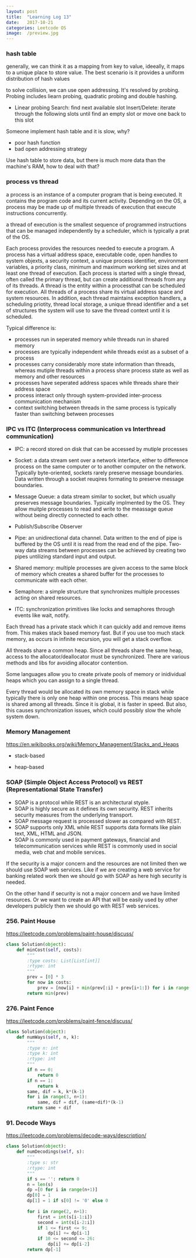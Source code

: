 ```yaml
---
layout: post
title:  "Learning Log 13"
date:   2017-10-21
categories: Leetcode OS
image:  /preview.jpg
---
```


### hash table

generally, we can think it as a mapping from key to value, ideeally, it maps to a unique place to store value. The best scenario is it provides a uniform distribution of hash values

to solve collision, we can use open addressing. It's resolved by probing. Probing includes liearn probing, quadratic probing and double hashing.

- Linear probing
Search: find next available slot
Insert/Delete: iterate through the following slots until find an empty slot or move one back to this slot

Someone implement hash table and it is slow, why? 
- poor hash function
- bad open addressing strategy

Use hash table to store data, but there is much more data than the machine's RAM, how to deal with that? 

### process vs thread

a process is an instance of a computer program that is being executed. It contains the program code and its current activity. Depending on the OS, a process may be made up of multiple threads of execution that execute instructions concurrently.

a thread of execution is the smallest sequence of programmed instructions that can be managed independently by a scheduler, which is typically a prat of the OS.

Each process provides the resources needed to execute a program. A process has a virtual address space, executable code, open handles to system objexts, a security context, a unique process identifier, environment variables, a priority class, minimum and maximum working set sizes and at least one thread of execution. Each process is started with a single thread, often called the primary thread, but can create additional threads from any of its threads. A thread is the entity within a processthat can be scheduled for execution. All threads of a process share its virtual address space and system resources. In addition, each thread maintains exception handlers, a scheduling priotity, thread local storage, a unique thread identifier and a set of structures the system will use to save the thread context until it is scheduled.

Typical difference is:

- processes run in seperated memory while threads run in shared memory
- processes are typically independent while threads exist as a subset of a process
- processes carry considerably more state information than threads, whereas mutiple threads within a process share process state as well as memory and other resources
- processes have seperated address spaces while threads share their address space
- process interact only through system-provided inter-process communication mechanism
- context switching between threads in the same process is typically faster than switching between processes

### IPC vs ITC (Interprocess communication vs Interthread communication)

- IPC: a record stored on disk that can be accessed by mutiple processes

- Socket: a data stream sent over  a network interface, either to difference process on the same computer or to another computer on the network. Typically byte-oriented, sockets rarely preserve message boundaries. Data written through a socket reuqires formating to preserve message boundaries.

- Message Queue: a data stream similar to socket, but which usually preserves message boundaries. Typically implmented by the OS. They allow muitple processes to read and write to the meassage queue without being directly connected to each other.

- Publish/Subscribe Observer

- Pipe: an unidirectional data channel. Data written to the end of pipe is buffered by the OS until it is read from the read end of the pipe. Two-way data streams between processes can be achieved by creating two pipes untilizing standard input and output.

- Shared memory: multiple processes are given access to the same block of memory which creates a shared buffer for the processes to communicate with each other.

- Semaphore: a simple structure that synchronizes multiple processes acting on shared resources.

- ITC: synchronization primitives like locks and semaphores through events like wait, notify. 

Each thread has a private stack which it can quickly add and remove items from. This makes stack based memory fast. But if you use too much stack memory, as occurs in infinite recursion, you will get a stack overflow.

All threads share a common heap. Since all threads share the same heap, access to the allocator/deallocator must be synchronized. There are various methods and libs for avoiding allocator contention.

Some languages allow you to create private pools of memory or inidividual heaps which you can assign to a single thread.

Every thread would be allocated its own memory space in stack while typically there is only one heap within one process. This means heap space is shared among all threads. Since it is global, it is faster in speed. But also, this causes synchronization issues, which could possibly slow the whole system down.

### Memory Management

https://en.wikibooks.org/wiki/Memory_Management/Stacks_and_Heaps

- stack-based

- heap-based

### SOAP (Simple Object Access Protocol) vs REST (Representational State Transfer)

- SOAP is a protocol while REST is an architectural styple. 
- SOAP is highly secure as it defines its own security. REST inherits security measures from the underlying transport.
- SOAP message request is processed slower as compared with REST.
- SOAP supports only XML while REST supports data formats like plain text, XML, HTML and JSON.
- SOAP is commonly used in payment gateways, financial and telecommunication services while REST is commonly used in social media, web chat and mobile services.

If the security is a major concern and the resources are not limited then we should use SOAP web services. Like if we are creating a web service for banking related work then we should go with SOAP as here high security is needed.

On the other hand if security is not a major concern and we have limited resources. Or we want to create an API that will be easily used by other developers publicly then we should go with REST web services.
  

### 256. Paint House

https://leetcode.com/problems/paint-house/discuss/

```python
class Solution(object):
    def minCost(self, costs):
        """
        :type costs: List[List[int]]
        :rtype: int
        """
        prev = [0] * 3
        for now in costs:
            prev = [now[i] + min(prev[:i] + prev[i+1:]) for i in range(3)]
        return min(prev)
```

### 276. Paint Fence

https://leetcode.com/problems/paint-fence/discuss/

```python
class Solution(object):
    def numWays(self, n, k):
        """
        :type n: int
        :type k: int
        :rtype: int
        """
        if n == 0:
            return 0
        if n == 1:
            return k
        same, dif = k, k*(k-1)
        for i in range(3, n+1):
            same, dif = dif, (same+dif)*(k-1)
        return same + dif
```

### 91. Decode Ways

https://leetcode.com/problems/decode-ways/description/

```python
class Solution(object):
    def numDecodings(self, s):
        """
        :type s: str
        :rtype: int
        """
        if s == '': return 0
        n = len(s)
        dp =[0 for i in range(n+1)]
        dp[0] = 1
        dp[1] = 1 if s[0] != '0' else 0
            
        for i in range(2, n+1):
            first = int(s[i-1:i])
            second = int(s[i-2:i])
            if 1 <= first <= 9:
                dp[i] += dp[i-1]
            if 10 <= second <= 26:
                dp[i] += dp[i-2]
        return dp[-1]
```










